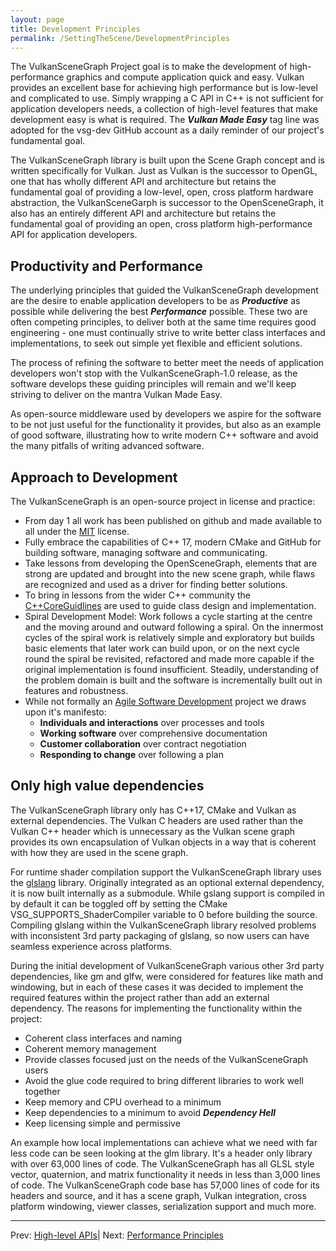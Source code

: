 ```yaml
---
layout: page
title: Development Principles
permalink: /SettingTheScene/DevelopmentPrinciples
---
```


The VulkanSceneGraph Project goal is to make the development of high-performance graphics and compute application quick and easy.  Vulkan provides an excellent base for achieving high performance but is low-level and complicated to use. Simply wrapping a C API in C++ is not sufficient for application developers needs, a collection of high-level features that make development easy is what is required. The ***Vulkan Made Easy*** tag line was adopted for the vsg-dev GitHub account as a daily reminder of our project's fundamental goal.

The VulkanSceneGraph library is built upon the Scene Graph concept and is written specifically for Vulkan. Just as Vulkan is the successor to OpenGL, one that has wholly different API and architecture but retains the fundamental goal of providing a low-level, open, cross platform hardware abstraction, the VulkanSceneGarph is successor to the OpenSceneGraph, it also has an entirely different API and architecture but retains the fundamental goal of providing an open, cross platform high-performance API for application developers.

## Productivity and Performance

The underlying principles that guided the VulkanSceneGraph development are the desire to enable application developers to be as ***Productive*** as possible while delivering the best ***Performance*** possible.  These two are often competing principles, to deliver both at the same time requires good engineering - one must continually strive to write better class interfaces and implementations, to seek out simple yet flexible and efficient solutions.

The process of refining the software to better meet the needs of application developers won't stop with the VulkanSceneGraph-1.0 release, as the software develops these guiding principles will remain and we'll keep striving to deliver on the mantra Vulkan Made Easy.

As open-source middleware used by developers we aspire for the software to be not just useful for the functionality it provides, but also as an example of good software, illustrating how to write modern C++ software and avoid the many pitfalls of writing advanced software.

## Approach to Development

The VulkanSceneGraph is an open-source project in license and practice:
* From day 1 all work has been published on github and made available to all under the [MIT](https://github.com/vsg-dev/VulkanSceneGraph/blob/master/LICENSE.md) license.
* Fully embrace the capabilities of C++ 17, modern CMake and GitHub for building software, managing software and communicating.
* Take lessons from developing the OpenSceneGraph, elements that are strong are updated and brought into the new scene graph, while flaws are recognized and used as a driver for finding better solutions.
* To bring in lessons from the wider C++ community the [C++CoreGuidlines](https://isocpp.github.io/CppCoreGuidelines/CppCoreGuidelines) are used to guide class design and implementation.
* Spiral Development Model:
Work follows a cycle starting at the centre and the moving around and outward following a spiral. On the innermost cycles of the spiral work is relatively simple and exploratory but builds basic elements that later work can build upon, or on the next cycle round the spiral be revisited, refactored and made more capable if the original implementation is found insufficient. Steadily, understanding of the problem domain is built and the software is incrementally built out in features and robustness.
* While not formally an [Agile Software Development](https://en.wikipedia.org/wiki/Agile_software_development) project we draws upon it's manifesto:
    * **Individuals and interactions** over processes and tools
    * **Working software** over comprehensive documentation
    * **Customer collaboration** over contract negotiation
    * **Responding to change** over following a plan

## Only high value dependencies

The VulkanSceneGraph library only has C++17, CMake and Vulkan as external dependencies. The Vulkan C headers are used rather than the Vulkan C++ header which is unnecessary as the Vulkan scene graph provides its own encapsulation of Vulkan objects in a way that is coherent with how they are used in the scene graph.

For runtime shader compilation support the VulkanSceneGraph library uses the [glslang](https://github.com/KhronosGroup/glslang) library. Originally integrated as an optional external dependency, it is now built internally as a submodule. While gslang support is compiled in by default it can be toggled off by setting the CMake VSG_SUPPORTS_ShaderCompiler variable to 0 before building the source. Compiling glslang within the VulkanSceneGraph library resolved problems with inconsistent 3rd party packaging of glslang, so now users can have seamless experience across platforms.

During the initial development of VulkanSceneGraph various other 3rd party dependencies, like gm and glfw, were considered for features like math and windowing, but in each of these cases it was decided to implement the required features within the project rather than add an external dependency.  The reasons for implementing the functionality within the project:

* Coherent class interfaces and naming
* Coherent memory management
* Provide classes focused just on the needs of the VulkanSceneGraph users
* Avoid the glue code required to bring different libraries to work well together
* Keep memory and CPU overhead to a minimum
* Keep dependencies to a minimum to avoid ***Dependency Hell***
* Keep licensing simple and permissive

An example how local implementations can achieve what we need with far less code can be seen looking at the glm library. It's a header only library with over 63,000 lines of code. The VulkanSceneGraph has all GLSL style vector, quaternion, and matrix functionality it needs in less than 3,000 lines of code. The VulkanSceneGraph code base has 57,000 lines of code for its headers and source, and it has a scene graph, Vulkan integration, cross platform windowing, viewer classes, serialization support and much more.

---

Prev: [High-level APIs](HighLevelAPIs.md)| Next: [Performance Principles](PerformancePrinciples.md)

